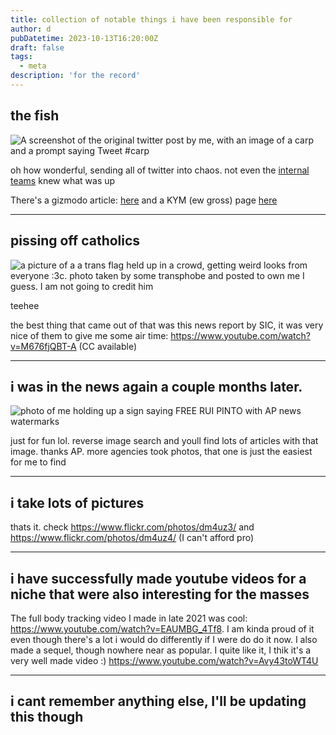 ```yaml
---
title: collection of notable things i have been responsible for
author: d
pubDatetime: 2023-10-13T16:20:00Z
draft: false
tags:
  - meta
description: 'for the record'
---
```


## the fish

![A screenshot of the original twitter post by me, with an image of a carp and a prompt saying Tweet #carp](/img/carpscreenshot.jpg)

oh how wonderful, sending all of twitter into chaos. not even the [internal teams](https://cohost.org/atax1a/post/322642-manually-cross-poste) knew what was up

There's a gizmodo article: [here](https://gizmodo.com/heres-how-the-mysterious-twitter-carp-meme-came-to-be-1845920237) and a KYM (ew gross) page  [here](https://knowyourmeme.com/memes/carp-tweets)

---

## pissing off catholics

![a picture of a a trans flag held up in a crowd, getting weird looks from everyone :3c. photo taken by some transphobe and posted to own me I guess. I am not going to credit him](/img/F2joQUiXIAA7uLl.jpg)

teehee 

the best thing that came out of that was this news report by SIC, it was very nice of them to give me some air time: https://www.youtube.com/watch?v=M676fjQBT-A (CC available)

---
## i was in the news again a couple months later.

![photo of me holding up a sign saying FREE RUI PINTO with AP news watermarks](/img/copyrightlawsRforlosers.jpg)

just for fun lol. reverse image search and youll find lots of articles with that image. thanks AP. more agencies took photos, that one is just the easiest for me to find

---

## i take lots of pictures

thats it. check https://www.flickr.com/photos/dm4uz3/ and https://www.flickr.com/photos/dm4uz4/ (I can't afford pro)

---

## i have successfully made youtube videos for a niche that were also interesting for the masses

The full body tracking video I made in late 2021 was cool: https://www.youtube.com/watch?v=EAUMBG_4Tf8. I am kinda proud of it even though there's a lot i would do differently if I were do do it now. I also made a sequel, though nowhere near as popular. I quite like it, I thik it's a very well made video :) https://www.youtube.com/watch?v=Avy43toWT4U

---

## i cant remember anything else, I'll be updating this though